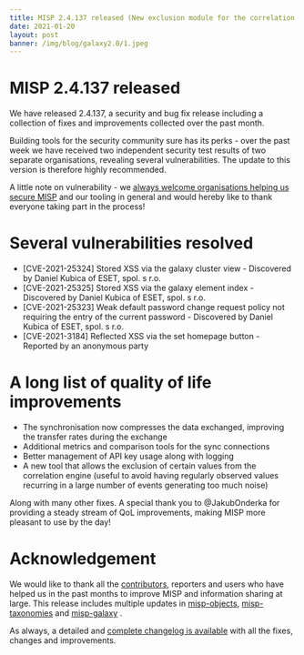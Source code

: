 ```yaml
---
title: MISP 2.4.137 released (New exclusion module for the correlation engine, many improvements and security vulnerabilities resolved)
date: 2021-01-20
layout: post
banner: /img/blog/galaxy2.0/1.jpeg
---
```


# MISP 2.4.137 released

We have released 2.4.137, a security and bug fix release including a collection of fixes and improvements collected over the past month.

Building tools for the security community sure has its perks - over the past week we have received two independent security test results of two separate organisations, revealing several vulnerabilities. The update to this version is therefore highly recommended.

A little note on vulnerability - we [always welcome organisations helping us secure MISP](/security/) and our tooling in general and would hereby like to thank everyone taking part in the process!

# Several vulnerabilities resolved

- [CVE-2021-25324] Stored XSS via the galaxy cluster view - Discovered by Daniel Kubica of ESET, spol. s r.o.
- [CVE-2021-25325] Stored XSS via the galaxy element index - Discovered by Daniel Kubica of ESET, spol. s r.o.
- [CVE-2021-25323] Weak default password change request policy not requiring the entry of the current password - Discovered by Daniel Kubica of ESET, spol. s r.o.
- [CVE-2021-3184] Reflected XSS via the set homepage button - Reported by an anonymous party

# A long list of quality of life improvements

- The synchronisation now compresses the data exchanged, improving the transfer rates during the exchange
- Additional metrics and comparison tools for the sync connections
- Better management of API key usage along with logging
- A new tool that allows the exclusion of certain values from the correlation engine (useful to avoid having regularly observed values recurring in a large number of events generating too much noise)

Along with many other fixes. A special thank you to @JakubOnderka for providing a steady stream of QoL improvements, making MISP more pleasant to use by the day!

# Acknowledgement

We would like to thank all the [contributors](/contributors), reporters and users who have helped us in the past months to improve MISP and information sharing at large. This release includes multiple updates in [misp-objects](/objects.html), [misp-taxonomies](/taxonomies.html) and [misp-galaxy](/galaxy.html)
.

As always, a detailed and [complete changelog is available](/Changelog.txt) with all the fixes, changes and improvements.

